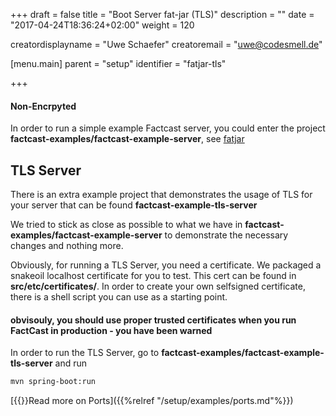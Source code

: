 +++
draft = false
title = "Boot Server fat-jar (TLS)"
description = ""
date = "2017-04-24T18:36:24+02:00"
weight = 120

creatordisplayname = "Uwe Schaefer"
creatoremail = "uwe@codesmell.de"

[menu.main]
parent = "setup"
identifier = "fatjar-tls"

+++

#### Non-Encrpyted

In order to run a simple example Factcast server, you could enter the project **factcast-examples/factcast-example-server**, see [fatjar](../fatjar)


## TLS Server

There is an extra example project that demonstrates the usage of TLS for your server that can be found **factcast-example-tls-server**

We tried to stick as close as possible to what we have in **factcast-examples/factcast-example-server** to demonstrate the necessary changes and nothing more.

Obviously, for running a TLS Server, you need a certificate. We packaged a snakeoil localhost certificate for you to test. This cert can be found in **src/etc/certificates/**. In order to create your own selfsigned certificate, there is a shell script you can use as a starting point.

#### obvisouly, you should use proper trusted certificates when you run FactCast in production - you have been warned

In order to run the TLS Server, go to **factcast-examples/factcast-example-tls-server** and run

```sh
mvn spring-boot:run
```

[{{<icon name="circle-arrow-right" size="small">}}Read more on Ports]({{%relref "/setup/examples/ports.md"%}})

